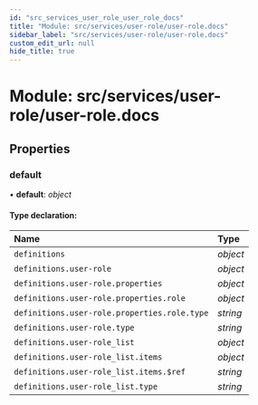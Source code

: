 ```yaml
---
id: "src_services_user_role_user_role_docs"
title: "Module: src/services/user-role/user-role.docs"
sidebar_label: "src/services/user-role/user-role.docs"
custom_edit_url: null
hide_title: true
---
```


# Module: src/services/user-role/user-role.docs

## Properties

### default

• **default**: *object*

#### Type declaration:

Name | Type |
:------ | :------ |
`definitions` | *object* |
`definitions.user-role` | *object* |
`definitions.user-role.properties` | *object* |
`definitions.user-role.properties.role` | *object* |
`definitions.user-role.properties.role.type` | *string* |
`definitions.user-role.type` | *string* |
`definitions.user-role_list` | *object* |
`definitions.user-role_list.items` | *object* |
`definitions.user-role_list.items.$ref` | *string* |
`definitions.user-role_list.type` | *string* |
